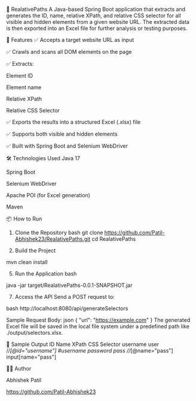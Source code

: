 📁 RealativePaths
A Java-based Spring Boot application that extracts and generates the ID, name, relative XPath, and relative CSS selector for all visible and hidden elements from a given website URL. The extracted data is then exported into an Excel file for further analysis or testing purposes.

🚀 Features
✅ Accepts a target website URL as input

✅ Crawls and scans all DOM elements on the page

✅ Extracts:

Element ID

Element name

Relative XPath

Relative CSS Selector

✅ Exports the results into a structured Excel (.xlsx) file

✅ Supports both visible and hidden elements

✅ Built with Spring Boot and Selenium WebDriver

🛠️ Technologies Used
Java 17

Spring Boot

Selenium WebDriver

Apache POI (for Excel generation)

Maven

📦 How to Run
1. Clone the Repository
bash
git clone https://github.com/Patil-Abhishek23/RealativePaths.git
cd RealativePaths

3. Build the Project

mvn clean install

5. Run the Application
bash

java -jar target/RealativePaths-0.0.1-SNAPSHOT.jar

7. Access the API
Send a POST request to:

bash
http://localhost:8080/api/generateSelectors

Sample Request Body:
json
{
  "url": "https://example.com"
}
The generated Excel file will be saved in the local file system under a predefined path like ./output/selectors.xlsx.

📄 Sample Output
ID	Name	XPath	CSS Selector
username	user	//*[@id="username"]	#username
password	pass	//*[@name="pass"]	input[name="pass"]

🙋‍♂️ Author

Abhishek Patil

https://github.com/Patil-Abhishek23


